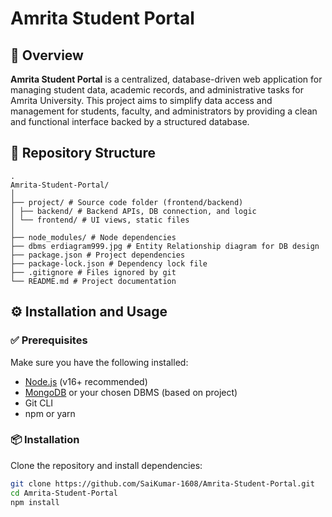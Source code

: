 # Amrita Student Portal

## 📘 Overview

**Amrita Student Portal** is a centralized, database-driven web application for managing student data, academic records, and administrative tasks for Amrita University. This project aims to simplify data access and management for students, faculty, and administrators by providing a clean and functional interface backed by a structured database.

## 📁 Repository Structure
```
.
Amrita-Student-Portal/
│
├── project/ # Source code folder (frontend/backend)
│ ├── backend/ # Backend APIs, DB connection, and logic
│ └── frontend/ # UI views, static files
│
├── node_modules/ # Node dependencies
├── dbms erdiagram999.jpg # Entity Relationship diagram for DB design
├── package.json # Project dependencies
├── package-lock.json # Dependency lock file
├── .gitignore # Files ignored by git
└── README.md # Project documentation
```


## ⚙️ Installation and Usage

### ✅ Prerequisites

Make sure you have the following installed:

- [Node.js](https://nodejs.org/en/download/) (v16+ recommended)
- [MongoDB](https://www.mongodb.com/) or your chosen DBMS (based on project)
- Git CLI
- npm or yarn

### 📦 Installation

Clone the repository and install dependencies:

```bash
git clone https://github.com/SaiKumar-1608/Amrita-Student-Portal.git
cd Amrita-Student-Portal
npm install

